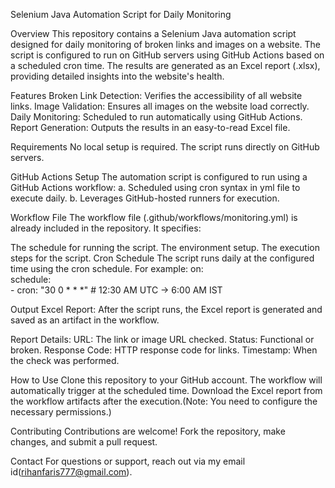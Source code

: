 Selenium Java Automation Script for Daily Monitoring

Overview
This repository contains a Selenium Java automation script designed for daily monitoring of broken links and images on a website. The script is configured to run on GitHub servers using GitHub Actions based on a scheduled cron time. The results are generated as an Excel report (.xlsx), providing detailed insights into the website's health.

Features
Broken Link Detection: Verifies the accessibility of all website links.
Image Validation: Ensures all images on the website load correctly.
Daily Monitoring: Scheduled to run automatically using GitHub Actions.
Report Generation: Outputs the results in an easy-to-read Excel file.

Requirements
No local setup is required. The script runs directly on GitHub servers.

GitHub Actions Setup
The automation script is configured to run using a GitHub Actions workflow:
                  a. Scheduled using cron syntax in yml file to execute daily. 
                  b. Leverages GitHub-hosted runners for execution.

Workflow File
The workflow file (.github/workflows/monitoring.yml) is already included in the repository. It specifies:

The schedule for running the script.
The environment setup.
The execution steps for the script.
Cron Schedule
The script runs daily at the configured time using the cron schedule. For example:
on:  
  schedule:  
     - cron: "30 0 * * *"  # 12:30 AM UTC -> 6:00 AM IST
    
Output
Excel Report: After the script runs, the Excel report is generated and saved as an artifact in the workflow.

Report Details:
URL: The link or image URL checked.
Status: Functional or broken.
Response Code: HTTP response code for links.
Timestamp: When the check was performed.

How to Use
Clone this repository to your GitHub account.
The workflow will automatically trigger at the scheduled time.
Download the Excel report from the workflow artifacts after the execution.(Note: You need to configure the necessary permissions.)

Contributing
Contributions are welcome! Fork the repository, make changes, and submit a pull request.

Contact
For questions or support, reach out via my email id(rihanfaris777@gmail.com).
                                                                                  

